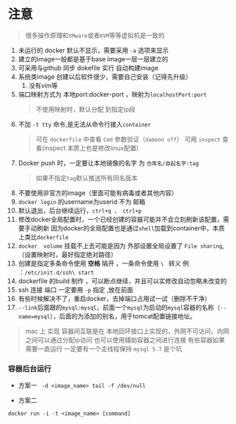 # 注意

> 很多操作原理和`VMware`或者`KVM`等等虚拟机是一致的

1. 未运行的 docker 默认不显示，需要采用 `-a` 选项来显示
2. 建立的image一般都是基于base image一层一层建立的
3. 可采用与github 同步 dokefile 实行 自动构建image
4. 系统类image 创建以后软件很少，需要自己安装（记得先升级）
   1. 没有vim等
5. 端口映射方式为 本地port:docker-port ，映射为`localhostPort:port`
   > 不使用映射时，默认分配 到指定ip段 
6. 不加 `-t tty` 命令,是无法从命令行接入`container`
   > 可在 `dockerfile` 中查看 `Cmd` 参数验证（`dameon off`）
   > 可用 `inspect` 查看(inspect 本质上也是修改linux配置)
7. Docker push 时，一定要让本地镜像的名字 为 `仓库名/自起名字:tag`
   > 如果不指定`tag`默认推送所有同名版本
8. 不要使用非官方的image（里面可能有病毒或者其他内容）
9. `docker login` 的username为userid 不为 邮箱
10. 默认退出，后台继续运行，`ctrl+q ， ctrl+p`
11. 修改docker全局配置时，一个已经创建的容器可能并不会立刻刷新该配置，需要手动刷新
    因为docker的全局配置也是通过`shell`加载到container中，本质上类比`dockerfile`
12. `docker  volume` 挂载不上去可能是因为 外部设置全局设置了 `File sharing`,（设置映射时，最好指定绝对路径）
13. 创建是指定多条命令使用 **空格** 隔开 ，一条命令使用 `\ ` 转义
    例 ：`/etc/init.d/ssh\ start`
14. dockerfile 的build 制作 ，可以断点继续，并且可以实修改自动忽略未改变的
15. ssh 连接 端口 一定要用 `-p` 指定 ,放在前面
16. 有些时候解决不了，重启docker，去掉端口占用试一试（删除不干净）
17. `--link`后面跟的`mysql:mysql`，前面一个`mysql`为启动的`mysql`容器的名称（`--name=mysql`），后面的为添加的别名，用于tomcat配置链接地址。

> mac 上 实现 容器间互联是在 本地回环接口上实现的，外网不可访问，内网之间可以通过分配ip访问
> 也可以使用辅助容器之间进行连接
> 有些容器如果需要一直运行 一定要有一个主线程保持 
> `mysql 5.7` 是个坑

### 容器后台运行

- 方案一
` -d <image_name> tail -f /dev/null`

- 方案二

`docker run -i -t <image_name> [command]`